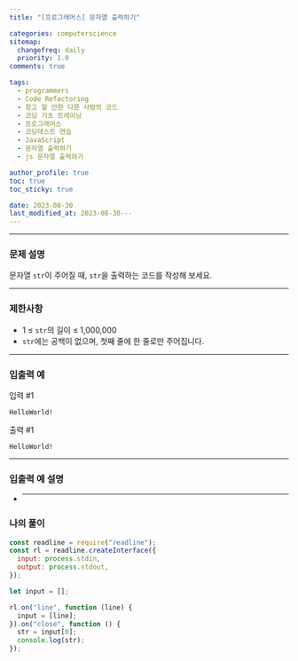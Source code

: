 ```yaml
---
title: "[프로그래머스] 문자열 출력하기"

categories: computerscience
sitemap:
  changefreq: daily
  priority: 1.0
comments: true

tags:
  - programmers
  - Code Refactoring
  - 참고 할 만한 다른 사람의 코드
  - 코딩 기초 트레이닝
  - 프로그래머스
  - 코딩테스트 연습
  - JavaScript
  - 문자열 출력하기
  - js 문자열 출력하기

author_profile: true
toc: true
toc_sticky: true

date: 2023-08-30
last_modified_at: 2023-08-30---
---
```


---

### 문제 설명

문자열 `str`이 주어질 때, `str`을 출력하는 코드를 작성해 보세요.

---

### 제한사항

- 1 ≤ `str`의 길이 ≤ 1,000,000
- `str`에는 공백이 없으며, 첫째 줄에 한 줄로만 주어집니다.

---

### 입출력 예

입력 #1

`HelloWorld!`

출력 #1

`HelloWorld!`

---

### 입출력 예 설명

- ***

### 나의 풀이

```jsx
const readline = require("readline");
const rl = readline.createInterface({
  input: process.stdin,
  output: process.stdout,
});

let input = [];

rl.on("line", function (line) {
  input = [line];
}).on("close", function () {
  str = input[0];
  console.log(str);
});
```
